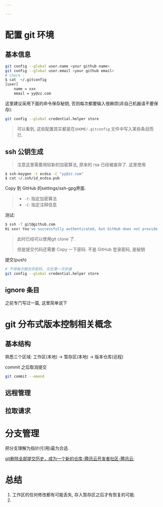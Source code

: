 ```yaml
---

---
```




# 配置 git 环境



## 基本信息

```bash
git config --global user.name <your github name>
git config --global user.email <your github email>
# check :
$ cat  ~/.gitconfig
[user]
	name = xxx
	email = yy@zz.com
```

这里建议采用下面的命令保存秘钥, 否则每次都要输入很麻烦(非自己机器请不要保存):

```bash
git config --global credential.helper store
```

>   可以看到, 这些配置其实都是在`$HOME/.gitconfig` 文件中写入某些条目而已. 

## ssh 公钥生成

>   注意这里需要用较新的加密算法, 原来的 rsa 已经被废弃了. 这里使用

```bash
$ ssh-keygen -t ecdsa -C "yy@zz.com"
$ cat ~/.ssh/id_ecdsa.pub
```

Copy 到 GitHub 的settings/ssh-gpg界面. 

>   -   `-t`: 指定加密算法
>   -   `-C`: 指定注释信息

测试:

```bash
$ ssh -T git@github.com
Hi xxx! You've successfully authenticated, but GitHub does not provide shell access.
```

>   此时已经可以使用git clone 了.
>
>   但是提交代码还需要 Copy 一下密码. 不是 GitHub 登录密码, 是秘钥





提交(push)

```bash
# 不用每次都去存密码, 仅在第一次存储
git config --global credential.helper store
```





## ignore 条目

之前专门写过一篇, 这里简单说下





# git 分布式版本控制相关概念

## 基本结构



熟悉三个区域: 工作区(本地) -> 暂存区(本地) -> 版本仓库(远程)









commit 之后取消提交

```bash
git commit --amend
```





## 远程管理







## 拉取请求







# 分支管理



把分支理解为指针(引用)最为合适. 







[git删除全部提交历史，成为一个新的仓库-腾讯云开发者社区-腾讯云](https://cloud.tencent.com/developer/article/1964253);





# 总结

1.   工作区的任何修改都有可能丢失, 存入暂存区之后才有恢复的可能. 
2.   
